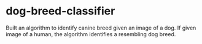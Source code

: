 # dog-breed-classifier
Built an algorithm to identify canine breed given an image of a dog. If given image of a human, the algorithm identifies a resembling dog breed.
